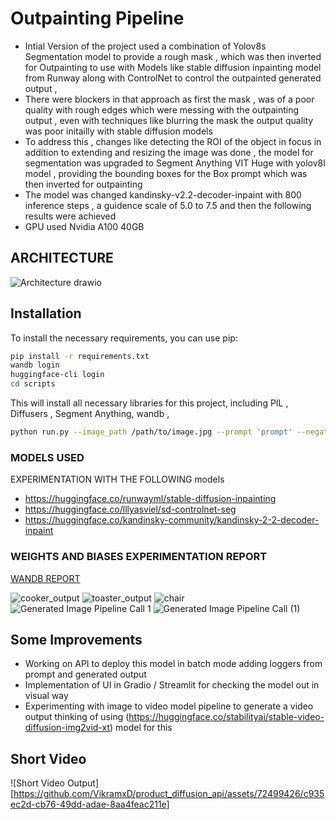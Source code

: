 # Outpainting Pipeline

- Intial Version of the project used a combination of Yolov8s Segmentation model to provide a rough mask , which was then inverted for Outpainting to use with Models like stable diffusion inpainting model from Runway along with ControlNet to control the outpainted generated output , 
- There were blockers in that approach as first the mask , was of a poor quality with rough edges which were messing with the outpainting output , even with techniques like blurring the mask the output quality was poor initailly with stable diffusion models
- To address this , changes like detecting the ROI of the object in focus in addition to extending and resizing the image was done , the model for segmentation was upgraded to Segment Anything VIT Huge with yolov8l model , providing the bounding boxes for the Box prompt which was then inverted for outpainting 
- The model was changed kandinsky-v2.2-decoder-inpaint with 800 inference steps , a guidence scale of 5.0 to 7.5 and then the following results were achieved
- GPU used Nvidia A100 40GB 


## ARCHITECTURE

![Architecture drawio](https://github.com/VikramxD/product_diffusion_api/assets/72499426/5a2e8b47-5a77-485b-b20c-0bca0928cb8a)


## Installation

To install the necessary requirements, you can use pip:

```bash
pip install -r requirements.txt
wandb login
huggingface-cli login
cd scripts
```

This will install all necessary libraries for this project, including PIL , Diffusers , Segment Anything, wandb ,

```bash
python run.py --image_path /path/to/image.jpg --prompt 'prompt' --negative_prompt 'negative prompt' --output_dir /path/to/output --mask_dir /path/to/mask --uid unique_id

```
### MODELS USED 
EXPERIMENTATION WITH THE FOLLOWING models
 - https://huggingface.co/runwayml/stable-diffusion-inpainting
 - https://huggingface.co/lllyasviel/sd-controlnet-seg
 - https://huggingface.co/kandinsky-community/kandinsky-2-2-decoder-inpaint

### WEIGHTS AND BIASES EXPERIMENTATION REPORT 

[WANDB REPORT](https://wandb.ai/vikramxd/product_placement_api/reports/Experimentation-Report---Vmlldzo3Mjg1MjQw)

![cooker_output](https://github.com/VikramxD/product_diffusion_api/assets/72499426/1228718b-5ef7-44a1-81f6-2953ffdc767c)
![toaster_output](https://github.com/VikramxD/product_diffusion_api/assets/72499426/06e12aea-cdc2-4ab8-97e0-be77bc49a238)
![chair](https://github.com/VikramxD/product_diffusion_api/assets/72499426/65bcd04f-a715-43c3-8928-a9669f8eda85)
![Generated Image Pipeline Call 1](https://github.com/VikramxD/product_diffusion_api/assets/72499426/dd6af644-1c07-424a-8ba6-0715a5611094)
![Generated Image Pipeline Call (1)](https://github.com/VikramxD/product_diffusion_api/assets/72499426/b1b8c745-deb4-41ff-a93a-77fa06f55cc3)

## Some Improvements 
- Working on API to deploy this model in batch mode adding loggers from prompt and generated output 
- Implementation of UI in Gradio / Streamlit for checking the model out in visual way
- Experimenting with image to video model pipeline to generate a video output thinking of using (https://huggingface.co/stabilityai/stable-video-diffusion-img2vid-xt) model for this


## Short Video 

![Short Video Output][https://github.com/VikramxD/product_diffusion_api/assets/72499426/c935ec2d-cb76-49dd-adae-8aa4feac211e]

